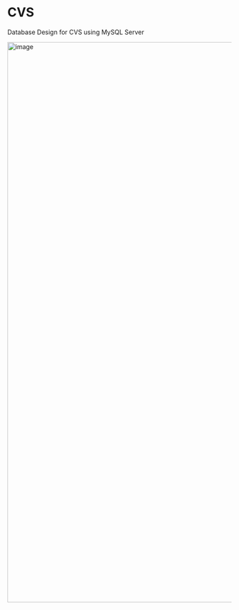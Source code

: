 # CVS
Database Design for CVS using MySQL Server




<img width="1261" alt="image" src="https://github.com/karthiks233/CVS/assets/67165351/7f66b4a1-8f4e-4ccc-af4c-9910be0c9277">
